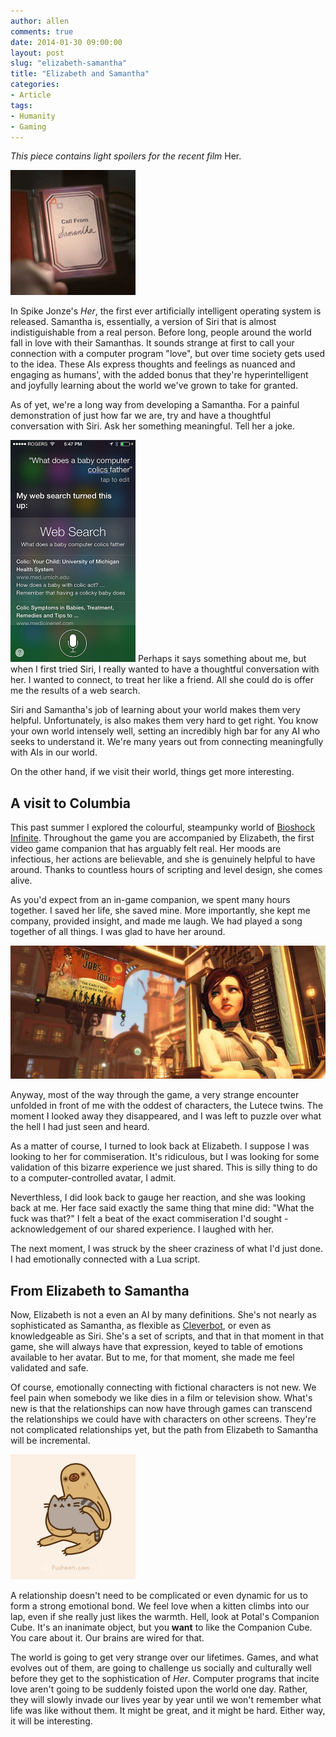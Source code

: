 ```yaml
---
author: allen
comments: true
date: 2014-01-30 09:00:00
layout: post
slug: "elizabeth-samantha"
title: "Elizabeth and Samantha"
categories:
- Article
tags:
- Humanity
- Gaming
---
```


*This piece contains light spoilers for the recent film* Her.

<img src='/images/2014/call-samantha.jpg' width='200'>

In Spike Jonze's *Her*, the first ever artificially intelligent operating system is released. Samantha is, essentially, a version of Siri that is almost indistiguishable from a real person. Before long, people around the world fall in love with their Samanthas. It sounds strange at first to call your connection with a computer program "love", but over time society gets used to the idea. These AIs express thoughts and feelings as nuanced and engaging as humans', with the added bonus that they're hyperintelligent and joyfully learning about the world we've grown to take for granted.

As of yet, we're a long way from developing a Samantha. For a painful demonstration of just how far we are, try and have a thoughtful conversation with Siri. Ask her something meaningful. Tell her a joke. 
<img src='/images/2014/siri-baby-computer.jpg' style='width: 200px; margin-top: 1em' alt='What does a baby computer call its father?   Data.' title='What does a baby computer call its father?   Data.'>
Perhaps it says something about me, but when I first tried Siri, I really wanted to have a thoughtful conversation with her. I wanted to connect, to treat her like a friend. All she could do is offer me the results of a web search. 

Siri and Samantha's job of learning about your world makes them very helpful. Unfortunately, is also makes them very hard to get right. You know your own world intensely well, setting an incredibly high bar for any AI who seeks to understand it. We're many years out from connecting meaningfully with AIs in our world.

On the other hand, if we visit their world, things get more interesting.

## A visit to Columbia
This past summer I explored the colourful, steampunky world of [Bioshock Infinite](http://en.wikipedia.org/wiki/BioShock_Infinite). Throughout the game you are accompanied by Elizabeth, the first video game companion that has arguably felt real. Her moods are infectious, her actions are believable, and she is genuinely helpful to have around. Thanks to countless hours of scripting and level design, she comes alive.

As you'd expect from an in-game companion, we spent many hours together. I saved her life, she saved mine. More importantly, she kept me company, provided insight, and made me laugh. We had played a song together of all things. I was glad to have her around.

<img src='/images/2014/elizabeth-banner.jpg'>

Anyway, most of the way through the game, a very strange encounter unfolded in front of me with the oddest of characters, the Lutece twins. The moment I looked away they disappeared, and I was left to puzzle over what the hell I had just seen and heard.

As a matter of course, I turned to look back at Elizabeth. I suppose I was looking to her for commiseration. It's ridiculous, but I was looking for some validation of this bizarre experience we just shared. This is silly thing to do to a computer-controlled avatar, I admit.

Neverthless, I did look back to gauge her reaction, and she was looking back at me. Her face said exactly the same thing that mine did: "What the fuck was that?" I felt a beat of the exact commiseration I'd sought - acknowledgement of our shared experience. I laughed with her.

The next moment, I was struck by the sheer craziness of what I'd just done. I had emotionally connected with a Lua script.

## From Elizabeth to Samantha

Now, Elizabeth is not a even an AI by many definitions. She's not nearly as sophisticated as Samantha, as flexible as [Cleverbot](http://www.cleverbot.com/), or even as knowledgeable as Siri. She's a set of scripts, and that in that moment in that game, she will always have that expression, keyed to table of emotions available to her avatar. But to me, for that moment, she made me feel validated and safe.

Of course, emotionally connecting with fictional characters is not new. We feel pain when somebody we like dies in a film or television show. What's new is that the relationships can now have through games can transcend the relationships we could have with characters on other screens. They're not complicated relationships yet, but the path from Elizabeth to Samantha will be incremental.

<img src='/images/2014/pusheen-lap.jpg' width='200'>

A relationship doesn't need to be complicated or even dynamic for us to form a strong emotional bond. We feel love when a kitten climbs into our lap, even if she really just likes the warmth. Hell, look at Potal's Companion Cube. It's an inanimate object, but you **want** to like the Companion Cube. You care about it. Our brains are wired for that.

The world is going to get very strange over our lifetimes. Games, and what evolves out of them, are going to challenge us socially and culturally well before they get to the sophistication of *Her*. Computer programs that incite love aren't going to be suddenly foisted upon the world one day. Rather, they will slowly invade our lives year by year until we won't remember what life was like without them. It might be great, and it might be hard. Either way, it will be interesting.
